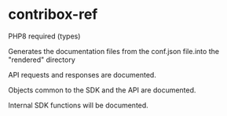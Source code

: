 # contribox-ref
PHP8 required (types)

Generates the documentation files from the conf.json file.into the "rendered" directory

API requests and responses are documented.

Objects common to the SDK and the API are documented.

Internal SDK functions will be documented.
